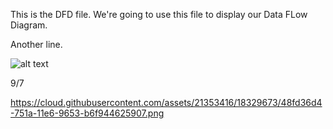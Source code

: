 This is the DFD file. We're going to use this file to display our Data FLow Diagram.

Another line.

![alt text](https://cloud.githubusercontent.com/assets/21353416/18194665/ec2803ce-70ac-11e6-8629-786e52fc61fe.PNG)

9/7

https://cloud.githubusercontent.com/assets/21353416/18329673/48fd36d4-751a-11e6-9653-b6f944625907.png
